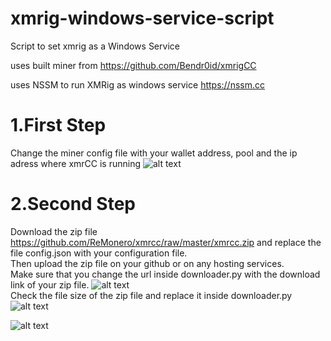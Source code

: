 # xmrig-windows-service-script
Script to set xmrig as a Windows Service

uses built miner from https://github.com/Bendr0id/xmrigCC

uses NSSM to run XMRig as windows service https://nssm.cc

# 1.First Step

Change the miner config file with your wallet address, pool and the ip adress where xmrCC is running
![alt text](https://github.com/ReMonero/xmrcc/blob/master/xmrcc1.JPG?raw=true)
# 2.Second Step
Download the zip file https://github.com/ReMonero/xmrcc/raw/master/xmrcc.zip and replace the file config.json with your configuration file.<br />
Then upload the zip file on your github or on any hosting services.<br />                                                                  Make sure that you change the url inside downloader.py with the download link of your zip file.
![alt text](https://github.com/ReMonero/xmrcc/blob/master/xmrcc2.JPG?raw=true)<br /> 
Check the file size of the zip file and replace it inside downloader.py<br /> 
![alt text](https://github.com/ReMonero/xmrcc/blob/master/xmrcc3.JPG?raw=true)

![alt text](https://github.com/ReMonero/xmrcc/blob/master/xmrcc4.JPG?raw=true)
